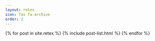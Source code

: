 ```yaml
---
layout: retex
icon: fas fa-archive
order: 2
---
```


{% for post in site.retex %}
  {% include post-list.html %}
{% endfor %}